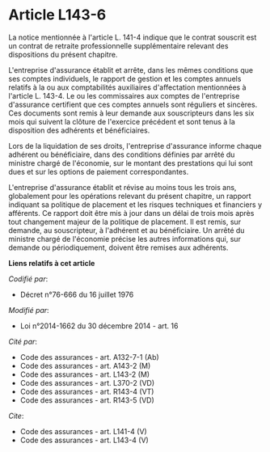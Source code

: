 # Article L143-6

La notice mentionnée à l'article L. 141-4 indique que le contrat souscrit est un contrat de retraite professionnelle
supplémentaire relevant des dispositions du présent chapitre. 

L'entreprise d'assurance établit et arrête, dans les mêmes conditions que ses comptes individuels, le rapport de gestion et
les comptes annuels relatifs à la ou aux comptabilités auxiliaires d'affectation mentionnées à l'article L. 143-4. Le ou les
commissaires aux comptes de l'entreprise d'assurance certifient que ces comptes annuels sont réguliers et sincères. Ces
documents sont remis à leur demande aux souscripteurs dans les six mois qui suivent la clôture de l'exercice précédent et
sont tenus à la disposition des adhérents et bénéficiaires. 

Lors de la liquidation de ses droits, l'entreprise d'assurance informe chaque adhérent ou bénéficiaire, dans des conditions
définies par arrêté du ministre chargé de l'économie, sur le montant des prestations qui lui sont dues et sur les options de
paiement correspondantes. 

L'entreprise d'assurance établit et révise au moins tous les trois ans, globalement pour les opérations relevant du présent
chapitre, un rapport indiquant sa politique de placement et les risques techniques et financiers y afférents. Ce rapport doit
être mis à jour dans un délai de trois mois après tout changement majeur de la politique de placement. Il est remis, sur
demande, au souscripteur, à l'adhérent et au bénéficiaire. Un arrêté du ministre chargé de l'économie précise les autres
informations qui, sur demande ou périodiquement, doivent être remises aux adhérents.

**Liens relatifs à cet article**

_Codifié par_:

  - Décret n°76-666 du 16 juillet 1976

_Modifié par_:

  - Loi n°2014-1662 du 30 décembre 2014 - art. 16

_Cité par_:

  - Code des assurances - art. A132-7-1 (Ab)
  - Code des assurances - art. A143-2 (M)
  - Code des assurances - art. L143-2 (M)
  - Code des assurances - art. L370-2 (VD)
  - Code des assurances - art. R143-4 (VT)
  - Code des assurances - art. R143-5 (VD)

_Cite_:

  - Code des assurances - art. L141-4 (V)
  - Code des assurances - art. L143-4 (V)
